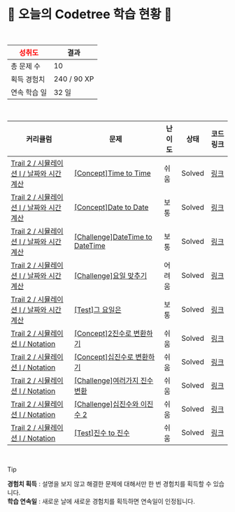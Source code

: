 # 🌲 오늘의 Codetree 학습 현황 🌲

<br />

| <span style="color:red;display:block;text-align:center;"> **성취도**</span> | 결과 |
|---|---|
| 총 문제 수 | 10 |
| 획득 경험치 | 240 / 90 XP |
| 연속 학습 일 | 32 일 |

<br />

|커리큘럼|문제|난이도|상태|코드 링크|
|---|---|---|---|---|
|[Trail 2 / 시뮬레이션 I / 날짜와 시간 계산](https://www.codetree.ai/trail-info/novice-mid/)|[[Concept]Time to Time](https://www.codetree.ai/trails/complete/curated-cards/intro-time-to-time/)|쉬움|Solved|[링크](https://github.com/unkn0va/CodeTree/blob/main/250727/Time%20to%20Time/time-to-time.cpp)|
|[Trail 2 / 시뮬레이션 I / 날짜와 시간 계산](https://www.codetree.ai/trail-info/novice-mid/)|[[Concept]Date to Date](https://www.codetree.ai/trails/complete/curated-cards/intro-date-to-date/)|보통|Solved|[링크](https://github.com/unkn0va/CodeTree/blob/main/250727/Date%20to%20Date/date-to-date.cpp)|
|[Trail 2 / 시뮬레이션 I / 날짜와 시간 계산](https://www.codetree.ai/trail-info/novice-mid/)|[[Challenge]DateTime to DateTime](https://www.codetree.ai/trails/complete/curated-cards/challenge-datetime-to-datetime/)|보통|Solved|[링크](https://github.com/unkn0va/CodeTree/blob/main/250727/DateTime%20to%20DateTime/datetime-to-datetime.cpp)|
|[Trail 2 / 시뮬레이션 I / 날짜와 시간 계산](https://www.codetree.ai/trail-info/novice-mid/)|[[Challenge]요일 맞추기](https://www.codetree.ai/trails/complete/curated-cards/challenge-guess-day-of-week/)|어려움|Solved|[링크](https://github.com/unkn0va/CodeTree/blob/main/250727/%EC%9A%94%EC%9D%BC%20%EB%A7%9E%EC%B6%94%EA%B8%B0/guess-day-of-week.cpp)|
|[Trail 2 / 시뮬레이션 I / 날짜와 시간 계산](https://www.codetree.ai/trail-info/novice-mid/)|[[Test]그 요일은](https://www.codetree.ai/trails/complete/curated-cards/test-the-day-of-the-day/)|보통|Solved|[링크](https://github.com/unkn0va/CodeTree/blob/main/250727/%EA%B7%B8%20%EC%9A%94%EC%9D%BC%EC%9D%80/the-day-of-the-day.cpp)|
|[Trail 2 / 시뮬레이션 I / Notation](https://www.codetree.ai/trail-info/novice-mid/)|[[Concept]2진수로 변환하기](https://www.codetree.ai/trails/complete/curated-cards/intro-convert-to-binary/)|쉬움|Solved|[링크](https://github.com/unkn0va/CodeTree/blob/main/250727/2%EC%A7%84%EC%88%98%EB%A1%9C%20%EB%B3%80%ED%99%98%ED%95%98%EA%B8%B0/convert-to-binary.cpp)|
|[Trail 2 / 시뮬레이션 I / Notation](https://www.codetree.ai/trail-info/novice-mid/)|[[Concept]십진수로 변환하기](https://www.codetree.ai/trails/complete/curated-cards/intro-convert-to-decimal/)|쉬움|Solved|[링크](https://github.com/unkn0va/CodeTree/blob/main/250727/%EC%8B%AD%EC%A7%84%EC%88%98%EB%A1%9C%20%EB%B3%80%ED%99%98%ED%95%98%EA%B8%B0/convert-to-decimal.cpp)|
|[Trail 2 / 시뮬레이션 I / Notation](https://www.codetree.ai/trail-info/novice-mid/)|[[Challenge]여러가지 진수변환](https://www.codetree.ai/trails/complete/curated-cards/challenge-various-numeral-system-transformations/)|쉬움|Solved|[링크](https://github.com/unkn0va/CodeTree/blob/main/250727/%EC%97%AC%EB%9F%AC%EA%B0%80%EC%A7%80%20%EC%A7%84%EC%88%98%EB%B3%80%ED%99%98/various-numeral-system-transformations.cpp)|
|[Trail 2 / 시뮬레이션 I / Notation](https://www.codetree.ai/trail-info/novice-mid/)|[[Challenge]십진수와 이진수 2](https://www.codetree.ai/trails/complete/curated-cards/challenge-decimal-and-binary-number-2/)|쉬움|Solved|[링크](https://github.com/unkn0va/CodeTree/blob/main/250727/%EC%8B%AD%EC%A7%84%EC%88%98%EC%99%80%20%EC%9D%B4%EC%A7%84%EC%88%98%202/decimal-and-binary-number-2.cpp)|
|[Trail 2 / 시뮬레이션 I / Notation](https://www.codetree.ai/trail-info/novice-mid/)|[[Test]진수 to 진수](https://www.codetree.ai/trails/complete/curated-cards/test-transformation-of-number-system/)|쉬움|Solved|[링크](https://github.com/unkn0va/CodeTree/blob/main/250727/%EC%A7%84%EC%88%98%20to%20%EC%A7%84%EC%88%98/transformation-of-number-system.cpp)|


<br />

> [!TIP]
> **경험치 획득** : 설명을 보지 않고 해결한 문제에 대해서만 한 번 경험치를 획득할 수 있습니다.  
> **학습 연속일** : 새로운 날에 새로운 경험치를 획득하면 연속일이 인정됩니다.

